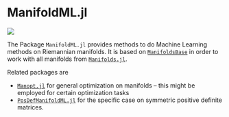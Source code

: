 # ManifoldML.jl

[![](https://img.shields.io/badge/docs-dev-blue.svg)](https://juliamanifolds.github.io/ManifoldML.jl/dev/)


The Package `ManifoldML.jl` provides methods to do Machine Learning methods on Riemannian
manifolds. It is based on [`ManifoldsBase`](https://juliamanifolds.github.io/Manifolds.jl/stable/interface.html)
in order to work with all manifolds from [`Manifolds.jl`](https://juliamanifolds.github.io/Manifolds.jl/stable/index.html).

Related packages are
* [`Manopt.jl`](https://manoptjl.org) for general optimization on manifolds – this might be employed for certain optimization tasks
* [`PosDefManifoldML.jl`](https://marco-congedo.github.io/PosDefManifoldML.jl/dev/) for the specific case on symmetric positive definite matrices.